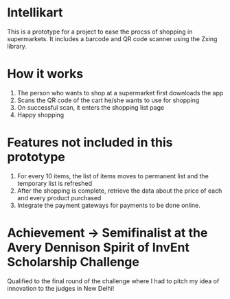 # Intellikart
This is a prototype for a project to ease the procss of shopping in supermarkets.
It includes a barcode and QR code scanner using the Zxing library.
# How it works
1) The person who wants to shop at a supermarket first downloads the app<br>
2) Scans the QR code of the cart he/she wants to use for shopping<br>
3) On successful scan, it enters the shopping list page<br>
4) Happy shopping

# Features not included in this prototype
1) For every 10 items, the list of items moves to permanent list and the temporary list is refreshed<br>
2) After the shopping is complete, retrieve the data about the price of each and every product purchased<br>
3) Integrate the payment gateways for payments to be done online.


# Achievement -> Semifinalist at the Avery Dennison Spirit of InvEnt Scholarship Challenge
Qualified to the final round of the challenge where I had to pitch my idea of innovation to the judges in New Delhi!
